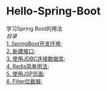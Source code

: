 # Hello-Spring-Boot  
学习Spring Boot的用法  
*目录*  
[1. SpringBoot开发环境](https://github.com/xuanu/Hello-Spring-Boot/blob/master/1/HelloSpringBoot.md);     
[2. 新建接口](https://github.com/xuanu/Hello-Spring-Boot/blob/master/2/新建接口.md);     
[3. 使用JDBC连接数据库](https://github.com/xuanu/Hello-Spring-Boot/blob/master/3/Spring%20Boot使用JDBC连接数据库.md);     
[4. Redis简单用法](https://github.com/xuanu/Hello-Spring-Boot/blob/master/4/Redis简单用法.md);   
[5. 使用JSP页面](https://github.com/xuanu/Hello-Spring-Boot/blob/master/5/使用JSP页面.md);   
[6. Filter拦截器](https://github.com/xuanu/Hello-Spring-Boot/blob/master/6/Filter拦截器.md);   
